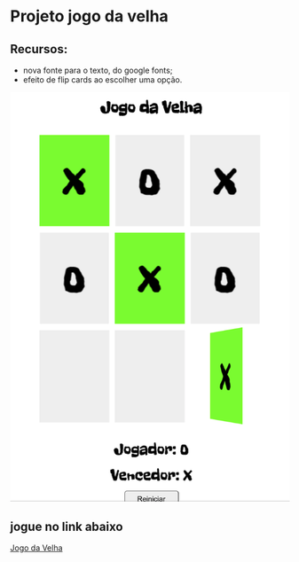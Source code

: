 # Projeto jogo da velha

## Recursos:

* nova fonte para o texto, do google fonts;
* efeito de flip cards ao escolher uma opção.

![alt text](https://github.com/alissonrangel/DIO-joda-da-velha/blob/main/images/velha.png?raw=true)

## jogue no link abaixo

[Jogo da Velha](https://www.jogos.alissonescorcio.life/DIO-jogo-da-velha/index.html "Jogo da Velha")